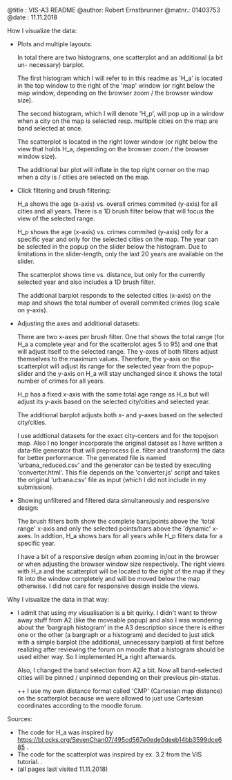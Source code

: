 @title : VIS-A3 README
@author: Robert Ernstbrunner
@matnr.: 01403753
@date  : 11.11.2018


How I visualize the data:

- Plots and multiple layouts:
	
	In total there are two histograms, one scatterplot and an additional (a bit un-
	necessary) barplot.
	
	The first histogram which I will refer to in this readme as 'H_a' is located in the
	top window to the right of the 'map' window (or right below the map window, depending
	on the browser zoom / the browser window size).
	
	The second histogram, which I will denote 'H_p', will pop up in a window when a city
	on the map is selected resp. multiple cities on the map are band selected at once.
	
	The scatterplot is located in the right lower window (or right below the view that 
	holds H_a, depending on the browser zoom / the browser window size).
	
	The additional bar plot will inflate in the top right corner on the map when a city
	is / cities are selected on the map.
	
	
	
- Click filtering and brush filtering:
	
	H_a shows the age (x-axis) vs. overall crimes commited (y-axis) for all cities and
	all years. There is a 1D brush filter below that will focus the view of the selected
	range.
	
	H_p shows the age (x-axis) vs. crimes commited (y-axis) only for a specific year and
	only for the selected cities on the map. The year can be selected in the popup on
	the slider below the histogram. Due to limitations in the slider-length, only the
	last 20 years are available on the slider.
	
	The scatterplot shows time vs. distance, but only for the currently selected year and
	also includes a 1D brush filter.
	
	The addtional barplot responds to the selected cities (x-axis) on the map and shows
	the total number of overall commited crimes (log scale on y-axis). 
	
	
	
- Adjusting the axes and additional datasets:

	There are two x-axes per brush filter. One that shows the total range (for H_a
	a complete year and for the scatterplot ages 5 to 95) and one that will
	adjust itself to the selected range. The y-axes of both filters adjust themselves
	to the maximum values. Therefore, the y-axis on the scatterplot will adjust its
	range for the selected year from the popup-slider and the y-axis on H_a will stay
	unchanged since it shows the total number of crimes for all years.
	
	H_p has a fixed x-axis with the same total age range as H_a but will adjust its
	y-axis based on the selected city/cities and selected year.
	
	The additional barplot adjusts both x- and y-axes based on the selected city/cities.
	
	I use addtional datasets for the exact city-centers and for the topojson map. Also
	I no longer incorporate the original dataset as I have written a data-file generator
	that will preprocess (i.e. filter and transform) the data for better performance.
	The generated file is named 'urbana_reduced.csv' and the generator can be tested by
	executing 'converter.html'. This file depends on the 'converter.js' script and takes
	the original 'urbana.csv' file as input (which I did not include in my submission).
	
	
	
- Showing unfiltered and filtered data simultaneously and responsive design:

	The brush filters both show the complete bars/points above the 'total range' x-axis
	and only the selected points/bars above the 'dynamic' x-axes. In addtion, H_a shows
	bars for all years while H_p filters data for a specific year.
	
	I have a bit of a responsive design when zooming in/out in the browser or when
	adjusting the browser window size respectively. The right views with H_a and the
	scatterplot will be located to the right of the map if they fit into the window
	completely and will be moved below the map otherwise. I did not care for responsive
	design inside the views.

	
Why I visualize the data in that way:

-	I admit that using my visualisation is a bit quirky. I didn't want to throw away
	stuff from A2 (like the moveable popup) and also I was wondering about the
	'bargraph histogram' in the A3 description since there is either one or the other
	(a bargraph or a histogram) and decided to just stick with a simple barplot (the
	additional, unnecessary barplot) at first before realizing after reviewing the forum
	on moodle that a histogram should be used either way. So I implemented H_a right
	afterwards.
	
	Also, I changed the band selection from A2 a bit. Now all band-selected cities will
	be pinned / unpinned depending on their previous pin-status.
	
	++ I use my own distance format called 'CMP' (Cartesian map distance) on the
	scatterplot because we were allowed to just use Cartesian coordinates according to
	the moodle forum.



Sources:
	
- The code for H_a was inspired by
	https://bl.ocks.org/SevenChan07/495cd567e0ede0deeb14bb3599dce685
	.
-	The code for the scatterplot was inspired by
	ex. 3.2 from the VIS tutorial.
	.
-	(all pages last visited 11.11.2018)